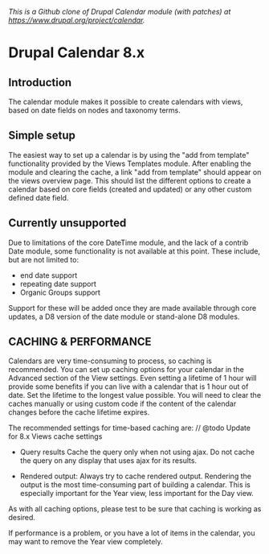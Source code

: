 *This is a Github clone of Drupal Calendar module (with patches) at https://www.drupal.org/project/calendar.*

# Drupal Calendar 8.x

## Introduction

The calendar module makes it possible to create calendars with views, based on
date fields on nodes and taxonomy terms.

## Simple setup

The easiest way to set up a calendar is by using the "add from template"
functionality provided by the Views Templates module. After enabling the module
and clearing the cache, a link "add from template" should appear on the views
overview page. This should list the different options to create a calendar
based on core fields (created and updated) or any other custom defined date
field.

## Currently unsupported

Due to limitations of the core DateTime module, and the lack of a contrib Date
module, some functionality is not available at this point. These include, but
are not limited to:

- end date support
- repeating date support
- Organic Groups support

Support for these will be added once they are made available through core
updates, a D8 version of the date module or stand-alone D8 modules.

## CACHING & PERFORMANCE

Calendars are very time-consuming to process, so caching is recommended.
You can set up caching options for your calendar in the Advanced section
of the View settings. Even setting a lifetime of 1 hour will provide some
benefits if you can live with a calendar that is 1 hour out of date.
Set the lifetime to the longest value possible. You will need to clear
the caches manually or using custom code if the content of the calendar
changes before the cache lifetime expires.

The recommended settings for time-based caching are:
// @todo Update for 8.x Views cache settings
- Query results
Cache the query only when not using ajax. Do not cache the query
on any display that uses ajax for its results.

- Rendered output:
Always try to cache rendered output. Rendering the output is the most
time-consuming part of building a calendar. This is especially
important for the Year view, less important for the Day view.

As with all caching options, please test to be sure that caching
is working as desired.

If performance is a problem, or you have a lot of items in the calendar,
you may want to remove the Year view completely.
